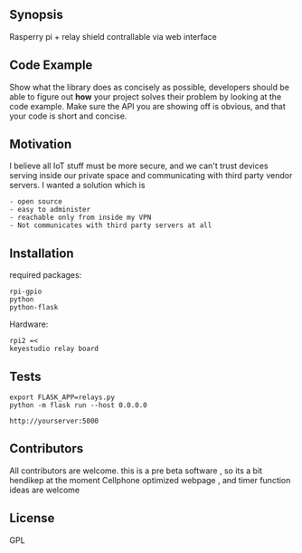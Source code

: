 ## Synopsis

Rasperry pi + relay shield contrallable via web interface

## Code Example

Show what the library does as concisely as possible, developers should be able to figure out **how** your project solves their problem by looking at the code example. Make sure the API you are showing off is obvious, and that your code is short and concise.

## Motivation

I believe all IoT stuff must be more secure, and we can't trust devices serving inside our private space and communicating with third party vendor servers.
I wanted a solution which is 

    - open source
    - easy to administer
    - reachable only from inside my VPN
    - Not communicates with third party servers at all

## Installation

required packages:

    rpi-gpio
    python
    python-flask

Hardware:
    
    rpi2 =<
    keyestudio relay board

## Tests

    export FLASK_APP=relays.py
    python -m flask run --host 0.0.0.0

    http://yourserver:5000

## Contributors

All contributors are welcome. this is a pre beta software , so its a bit hendikep at the moment
Cellphone optimized webpage , and timer function ideas are welcome

## License

GPL